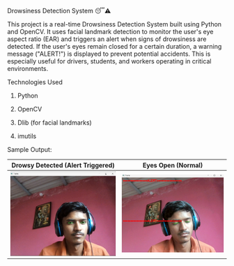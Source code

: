 Drowsiness Detection System 😴⚠️

This project is a real-time Drowsiness Detection System built using Python and OpenCV. It uses facial landmark detection to monitor the user's eye aspect ratio (EAR) and triggers an alert when signs of drowsiness are detected. If the user's eyes remain closed for a certain duration, a warning message ("ALERT!") is displayed to prevent potential accidents. This is especially useful for drivers, students, and workers operating in critical environments.

Technologies Used
1) Python

2) OpenCV

3) Dlib (for facial landmarks)

4) imutils


Sample Output:

| Drowsy Detected (Alert Triggered)                     | Eyes Open (Normal)                                   |
| ----------------------------------------------------- | ---------------------------------------------------- |
| ![Drowsy](./output2.jpg) | ![Awake](./output1.jpg) |

